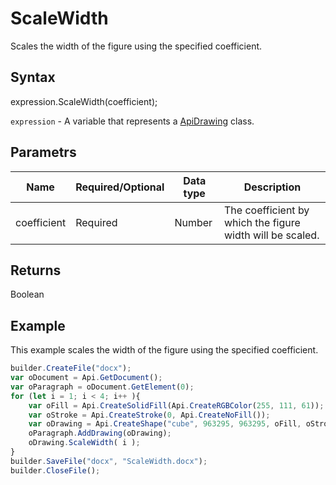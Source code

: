 # ScaleWidth

Scales the width of the figure using the specified coefficient.

## Syntax

expression.ScaleWidth(coefficient);

`expression` - A variable that represents a [ApiDrawing](../ApiDrawing.md) class.

## Parametrs

| **Name** | **Required/Optional** | **Data type** | **Description** |
| ------------- | ------------- | ------------- | ------------- |
| coefficient | Required | Number | The coefficient by which the figure width will be scaled. |

## Returns

Boolean

## Example

This example scales the width of the figure using the specified coefficient.

```javascript
builder.CreateFile("docx");
var oDocument = Api.GetDocument();
var oParagraph = oDocument.GetElement(0);
for (let i = 1; i < 4; i++ ){
	var oFill = Api.CreateSolidFill(Api.CreateRGBColor(255, 111, 61));
	var oStroke = Api.CreateStroke(0, Api.CreateNoFill());
	var oDrawing = Api.CreateShape("cube", 963295, 963295, oFill, oStroke);
	oParagraph.AddDrawing(oDrawing);
	oDrawing.ScaleWidth( i );
}
builder.SaveFile("docx", "ScaleWidth.docx");
builder.CloseFile();
```